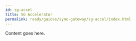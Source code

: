 ```yaml
---
id: sg-accel
title: SG Accelerator
permalink: ready/guides/sync-gateway/sg-accel/index.html
---
```


Content goes here.